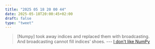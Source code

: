 ```yaml
---
title: "2025 05 18 20 00 44"
date: 2025-05-18T20:00:45+02:00
draft: false
type: "tweet"
---
```

> [Numpy] took away indices and replaced them with broadcasting. And broadcasting cannot fill indices’ shoes. --- [I don't like NumPy](https://dynomight.net/numpy/)

